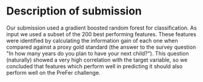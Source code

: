 # Description of submission

Our submission used a gradient boosted random forest for classification. As input we used a subset of the 200 best performing features. These features were identified by calculating the information gain of each one when compared against a proxy gold standard (the answer to the survey   question "In how many years do you plan to have your next child?"). This question (naturally) showed a very high correlation with the target variable, so we concluded that features which perform well in predicting it should also perform well on the PreFer challenge.
